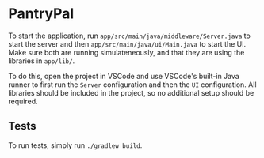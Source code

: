 # PantryPal

To start the application, run `app/src/main/java/middleware/Server.java` to start the server and then `app/src/main/java/ui/Main.java` to start the UI. Make sure both are running simulateneously, and that they are using the libraries in `app/lib/`.

To do this, open the project in VSCode and use VSCode's built-in Java runner to first run the `Server` configuration and then the `UI` configuration. All libraries should be included in the project, so no additional setup should be required.

## Tests
To run tests, simply run `./gradlew build`.